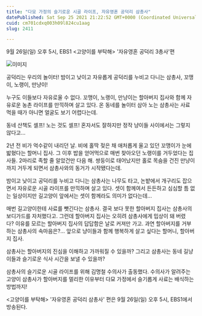 ```yaml
---
title: "다묘 가정의 슬기로운 시골 라이프, 자유영혼 공덕리 삼총사"
datePublished: Sat Sep 25 2021 21:22:52 GMT+0000 (Coordinated Universal Time)
cuid: cm701cdxq003h09l824cu1aag
slug: 2411

---
```



9월 26일(일) 오후 5시, EBS1 <고양이를 부탁해> '자유영혼 공덕리 3총사'편

![이미지](https://cdn.hashnode.com/res/hashnode/image/upload/v1739251342268/3d30e72c-0408-4440-86a2-6c8e756fb6a1.png)

공덕리는 우리의 놀이터! 밤이고 낮이고 자유롭게 공덕리를 누비고 다니는 삼총사, 꼬맹이, 노랭이, 만냥이!

누구도 이들보다 자유로울 수 없다. 꼬맹이, 노랭이, 만냥이는 할아버지 집사와 함께 자유로운 농촌 라이프를 만끽하며 살고 있다. 온 동네를 놀이터 삼아 노는 삼총사는 사료 먹을 때가 아니면 얼굴도 보기 어렵다는데.

동네 산책도 셀프! 노는 것도 셀프! 혼자서도 잘하지만 정작 냥이들 사이에서는 그렇지 않다고...

2년 전 비가 억수같이 내리던 날. 비에 홀딱 젖은 채 애처롭게 울고 있던 꼬맹이가 눈에 밟혔다는 할머니 집사. 그 이후 밥을 얻어먹으로 매번 찾아오던 노랭이를 거두었다는 집사들. 2마리로 족할 줄 알았건만 다음 해. 쌍둥이로 태어났지만 홀로 목숨을 건진 만냥이까지 거두게 되면서 삼총사와의 동거가 시작됐다는데.

밤이고 낮이고 공덕리를 누비고 다니는 삼총사는 나무도 타고, 논밭에서 개구리도 잡으면서 자유로운 시골 라이프를 만끽하며 살고 있다. 셋이 함께여서 든든하고 심심할 틈 없는 일상이지만 길고양이 앞에서는 셋이 함께라도 의미가 없다는데...

매번 길고양이한테 사료를 뺏긴다는 삼총사. 결국 보다 못한 할아버지 집사는 삼총사의 보디가드를 자처했다고. 그런데 할아버지 집사는 오히려 삼총사에게 밉상이 돼 버렸다? 이유를 모르는 할아버지 집사의 답답함은 날로 커져만 가고. 과연 할아버지를 거부하는 삼총사의 속마음은?... 앞으로 냥이들과 함께 행복하게 살고 싶다는 할머니, 할아버지 집사.

삼총사는 할아버지의 진심을 이해하고 가까워질 수 있을까? 그리고 삼총사는 동네 길냥이들과 슬기로운 식사 시간을 보낼 수 있을까?

삼총사의 슬기로운 시골 라이프를 위해 김명철 수의사가 출동했다. 수의사가 알려주는 고양이 삼총사가 할아버지를 멀리한 이유부터 다묘 가정에서 슬기롭게 사료는 배식하는 방법까지!

<고양이를 부탁해> '자유영혼 공덕리 삼총사' 편은 9월 26일(일) 오후 5시, EBS1에서 방송된다.